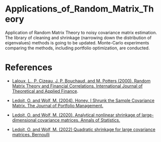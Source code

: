 # Applications_of_Random_Matrix_Theory

Application of Random Matrix Theory to noisy covariance matrix estimation. 
The library of cleaning and shrinkage (narrowing down the distribution of eigenvalues) methods is going to be updated.
Monte-Carlo experiments comparing the methods, including portfolio optimization, are conducted.

# References
- [Laloux, L., P. Cizeau, J. P. Bouchaud, and M. Potters (2000). Random Matrix Theory and Financial Correlations. International Journal of Theoretical and Applied Finance](https://www.math.nyu.edu/~avellane/LalouxPCA.pdf). 

- [Ledoit, O. and Wolf, M. (2004). Honey, I Shrunk the Sample Covariance Matrix. The Journal of Portfolio Management.](https://www.econ.uzh.ch/dam/jcr:ffffffff-935a-b0d6-ffff-ffffb4762fbf/honey.pdf)

- [Ledoit, O. and Wolf, M. (2020). Analytical nonlinear shrinkage of large-dimensional covariance matrices. Annals of Statistics.](https://www.econ.uzh.ch/dam/jcr:87976d27-67fa-442b-bceb-8af7a0681ba2/annals_2020.pdf)

- [Ledoit, O. and Wolf, M. (2022) Quadratic shrinkage for large covariance
matrices. Bernoulli](https://www.econ.uzh.ch/dam/jcr:27e9ffa4-578e-4d6f-84d9-7707c98cedb0/bernoulli_2022.pdf)
